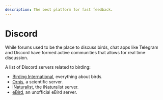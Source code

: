 ```yaml
---
description: The best platform for fast feedback.
---
```


# Discord

While forums used to be the place to discuss birds, chat apps like Telegram and Discord have formed active communities that allows for real time discussion.

A list of Discord servers related to birding:

* [Birding International](https://discord.gg/Xn5Yf8d), everything about birds.
* [Ornis](https://discord.gg/RTP7CWT), a scientific server.
* [iNaturalist](https://discord.gg/uskv2yx), the iNaturalist server.
* [eBird](https://discord.gg/tr9D2Y2ZMG), an unofficial eBird server.

